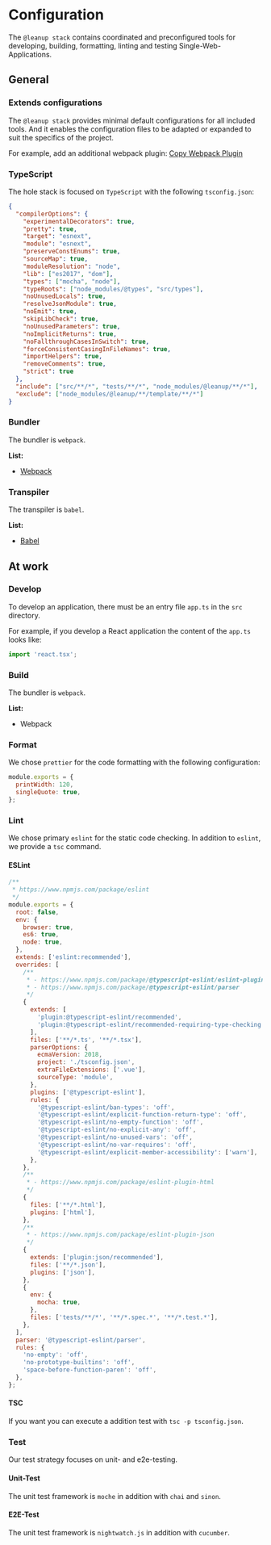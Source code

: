 # Configuration

The `@leanup stack` contains coordinated and preconfigured tools for developing, building, formatting, linting and testing Single-Web-Applications.

## General

### Extends configurations

The `@leanup stack` provides minimal default configurations for all included tools. And it enables the configuration files to be adapted or expanded to suit the specifics of the project.

For example, add an additional webpack plugin: [Copy Webpack Plugin](../guide/migration/#if-you-need-the-frame-material)

### TypeScript

The hole stack is focused on `TypeScript` with the following `tsconfig.json`:

```json
{
  "compilerOptions": {
    "experimentalDecorators": true,
    "pretty": true,
    "target": "esnext",
    "module": "esnext",
    "preserveConstEnums": true,
    "sourceMap": true,
    "moduleResolution": "node",
    "lib": ["es2017", "dom"],
    "types": ["mocha", "node"],
    "typeRoots": ["node_modules/@types", "src/types"],
    "noUnusedLocals": true,
    "resolveJsonModule": true,
    "noEmit": true,
    "skipLibCheck": true,
    "noUnusedParameters": true,
    "noImplicitReturns": true,
    "noFallthroughCasesInSwitch": true,
    "forceConsistentCasingInFileNames": true,
    "importHelpers": true,
    "removeComments": true,
    "strict": true
  },
  "include": ["src/**/*", "tests/**/*", "node_modules/@leanup/**/*"],
  "exclude": ["node_modules/@leanup/**/template/**/*"]
}
```

### Bundler

The bundler is `webpack`.

**List:**

- [Webpack](https://webpack.js.org/)

### Transpiler

The transpiler is `babel`.

**List:**

- [Babel](https://babeljs.io/)

## At work

### Develop

To develop an application, there must be an entry file `app.ts` in the `src` directory.

For example, if you develop a React application the content of the `app.ts` looks like:

```ts
import 'react.tsx';
```

### Build

The bundler is `webpack`.

**List:**

- Webpack

### Format

We chose `prettier` for the code formatting with the following configuration:

```js
module.exports = {
  printWidth: 120,
  singleQuote: true,
};
```

### Lint

We chose primary `eslint` for the static code checking. In addition to `eslint`, we provide a `tsc` command.

#### ESLint

```js
/**
 * https://www.npmjs.com/package/eslint
 */
module.exports = {
  root: false,
  env: {
    browser: true,
    es6: true,
    node: true,
  },
  extends: ['eslint:recommended'],
  overrides: [
    /**
     * - https://www.npmjs.com/package/@typescript-eslint/eslint-plugin
     * - https://www.npmjs.com/package/@typescript-eslint/parser
     */
    {
      extends: [
        'plugin:@typescript-eslint/recommended',
        'plugin:@typescript-eslint/recommended-requiring-type-checking',
      ],
      files: ['**/*.ts', '**/*.tsx'],
      parserOptions: {
        ecmaVersion: 2018,
        project: './tsconfig.json',
        extraFileExtensions: ['.vue'],
        sourceType: 'module',
      },
      plugins: ['@typescript-eslint'],
      rules: {
        '@typescript-eslint/ban-types': 'off',
        '@typescript-eslint/explicit-function-return-type': 'off',
        '@typescript-eslint/no-empty-function': 'off',
        '@typescript-eslint/no-explicit-any': 'off',
        '@typescript-eslint/no-unused-vars': 'off',
        '@typescript-eslint/no-var-requires': 'off',
        '@typescript-eslint/explicit-member-accessibility': ['warn'],
      },
    },
    /**
     * - https://www.npmjs.com/package/eslint-plugin-html
     */
    {
      files: ['**/*.html'],
      plugins: ['html'],
    },
    /**
     * - https://www.npmjs.com/package/eslint-plugin-json
     */
    {
      extends: ['plugin:json/recommended'],
      files: ['**/*.json'],
      plugins: ['json'],
    },
    {
      env: {
        mocha: true,
      },
      files: ['tests/**/*', '**/*.spec.*', '**/*.test.*'],
    },
  ],
  parser: '@typescript-eslint/parser',
  rules: {
    'no-empty': 'off',
    'no-prototype-builtins': 'off',
    'space-before-function-paren': 'off',
  },
};
```

#### TSC

If you want you can execute a addition test with `tsc -p tsconfig.json`.

### Test

Our test strategy focuses on unit- and e2e-testing.

#### Unit-Test

The unit test framework is `moche` in addition with `chai` and `sinon`.

#### E2E-Test

The unit test framework is `nightwatch.js` in addition with `cucumber`.
